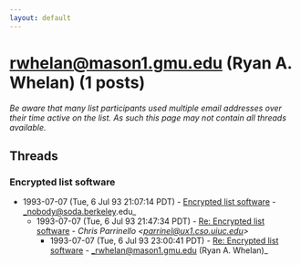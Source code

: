 ```yaml
---
layout: default
---
```


# rwhelan@mason1.gmu.edu (Ryan A. Whelan) (1 posts)

_Be aware that many list participants used multiple email addresses over their time active on the list. As such this page may not contain all threads available._

## Threads

### Encrypted list software
+ 1993-07-07 (Tue, 6 Jul 93 21:07:14 PDT) - [Encrypted list software](/archive/1993/07/51c83b5c452ea8786b7c7d97a214b30f4aeed7c46f05af304d1caf0cd583ba45) - _nobody@soda.berkeley.edu_
  + 1993-07-07 (Tue, 6 Jul 93 21:47:34 PDT) - [Re: Encrypted list software](/archive/1993/07/e21d6097005d237d17122b165e1265f99995538a6d2d068eb2d37f1f34e09b2f) - _Chris Parrinello \<parrinel@ux1.cso.uiuc.edu\>_
    + 1993-07-07 (Tue, 6 Jul 93 23:00:41 PDT) - [Re: Encrypted list software](/archive/1993/07/5d758b668ddadce455a61c4fffc60253fad7aca57c1a74ceab7a3f8b0db09a23) - _rwhelan@mason1.gmu.edu (Ryan A. Whelan)_

